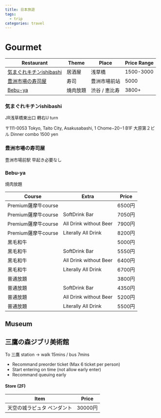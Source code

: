 ```yaml
---
title: 日本旅遊
tags:
  - trip
categories: travel
---
```

# Gourmet

| Restaurant                            | Theme | Place    | Price Range |
| ------------------------------------- | ----- | -------- | ----------- |
| [気まぐれキチンishibashi](#気まぐれキチンishibashi) | 居酒屋   | 浅草橋      | 1500-3000   |
| [豊洲市場の寿司屋](#豊洲市場の寿司屋)                 | 寿司    | 豊洲市場前站   | 5000        |
| [Bebu-ya](#Bebu-ya)                   | 燒肉放題  | 渋谷 / 恵比寿 | 3800+       |
### 気まぐれキチンishibashi

JR浅草橋東出口 轉右U turn

〒111-0053 Tokyo, Taito City, Asakusabashi, 1 Chome−20−1 B1F 大原第２ビル
Dinner combo 1500 yen

### 豊洲市場の寿司屋

豊洲市場前駅
早起き必要なし

### Bebu-ya
燒肉放題

| Course           | Extra                  | Price |
| ---------------- | ---------------------- | ----- |
| Premium薩摩牛course |                        | 6500円 |
| Premium薩摩牛course | SoftDrink Bar          | 7050円 |
| Premium薩摩牛course | All Drink without Beer | 7900円 |
| Premium薩摩牛course | Literally All Drink    | 8200円 |
| 黑毛和牛             |                        | 5000円 |
| 黑毛和牛             | SoftDrink Bar          | 5550円 |
| 黑毛和牛             | All Drink without Beer | 6400円 |
| 黑毛和牛             | Literally All Drink    | 6700円 |
| 普通放題             |                        | 3800円 |
| 普通放題             | SoftDrink Bar          | 4350円 |
| 普通放題             | All Drink without Beer | 5200円 |
| 普通放題             | Literally All Drink    | 5500円 |

## Museum
## 三鷹の森ジブリ美術館
To 三鷹 station → walk 15mins / bus 7mins
- Recommand preorder ticket (Max 6 ticket per person)
- Start entering on time (not allow early enter)
- Recommand queuing early

#### Store (2F)

| Item           | Price  |
| -------------- | ------ |
| 天空の城ラピュタ ペンダント | 30000円 |
